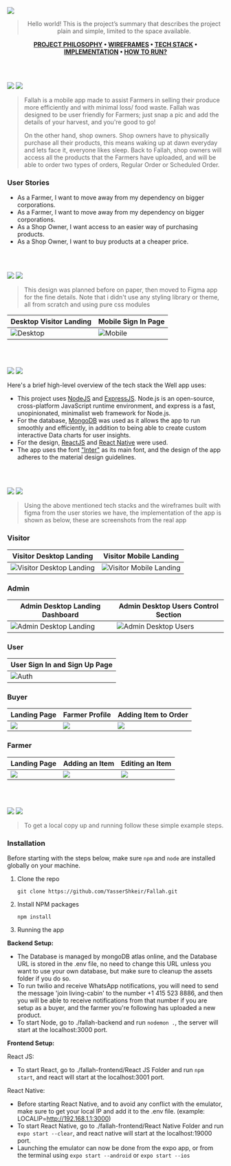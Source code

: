 <img src="./readme/title1.svg"/>

<div align="center">

> Hello world! This is the project’s summary that describes the project plain and simple, limited to the space available.

**[PROJECT PHILOSOPHY](https://github.com/YasserShkeir/Fallah/#user-content-#-project-philosophy) • [WIREFRAMES](https://github.com/YasserShkeir/Fallah/#user-content-#-wireframes) • [TECH STACK](https://github.com/YasserShkeir/Fallah/#user-content-#-tech-stack) • [IMPLEMENTATION](https://github.com/YasserShkeir/Fallah/#user-content-#-implementation) • [HOW TO RUN?](https://github.com/YasserShkeir/Fallah/#user-content-#-how-to-run)**

</div>

<br><br>

![](#-project-philosophy)
<img src="./readme/title2.svg" id="#-project-philosophy" />

> Fallah is a mobile app made to assist Farmers in selling their produce more efficiently and with minimal loss/ food waste. Fallah was designed to be user friendly for Farmers; just snap a pic and add the details of your harvest, and you're good to go!
>
> On the other hand, shop owners. Shop owners have to physically purchase all their products, this means waking up at dawn everyday and lets face it, everyone likes sleep. Back to Fallah, shop owners will access all the products that the Farmers have uploaded, and will be able to order two types of orders, Regular Order or Scheduled Order.

### User Stories

- As a Farmer, I want to move away from my dependency on bigger corporations.
- As a Farmer, I want to move away from my dependency on bigger corporations.
- As a Shop Owner, I want access to an easier way of purchasing products.
- As a Shop Owner, I want to buy products at a cheaper price.

<br><br>

![](#-wireframes)
<img src="./readme/title3.svg" id="#-wireframes" />

> This design was planned before on paper, then moved to Figma app for the fine details.
> Note that i didn't use any styling library or theme, all from scratch and using pure css modules

| Desktop Visitor Landing                        | Mobile Sign In Page                                |
| ---------------------------------------------- | -------------------------------------------------- |
| ![Desktop](./readme/demo/ProtoTypeVisitor.png) | ![Mobile](./readme/demo/ProtoTypeMobileSignin.png) |

<br><br>

![](#-tech-stack)
<img src="./readme/title4.svg" id="#-tech-stack" />

Here's a brief high-level overview of the tech stack the Well app uses:

- This project uses [NodeJS](https://nodejs.org/en/) and [ExpressJS](https://expressjs.com/). Node.js is an open-source, cross-platform JavaScript runtime environment, and express is a fast, unopinionated, minimalist web framework for Node.js.
- For the database, [MongoDB](https://www.mongodb.com/) was used as it allows the app to run smoothly and efficiently, in addition to being able to create custom interactive Data charts for user insights.
- For the design, [ReactJS](https://reactjs.org/) and [React Native](https://reactnative.dev/) were used.
- The app uses the font ["Inter"](https://fonts.google.com/specimen/Inter?query=inter) as its main font, and the design of the app adheres to the material design guidelines.

<br><br>

![](#-implementation)
<img src="./readme/title5.svg" id="#-implementation" />

> Using the above mentioned tech stacks and the wireframes built with figma from the user stories we have, the implementation of the app is shown as below, these are screenshots from the real app

### Visitor

| Visitor Desktop Landing                                      | Visitor Mobile Landing                                     |
| ------------------------------------------------------------ | ---------------------------------------------------------- |
| ![Visitor Desktop Landing](./readme/demo/DesktopVisitor.png) | ![Visitor Mobile Landing](./readme/demo/MobileVisitor.png) |

### Admin

| Admin Desktop Landing Dashboard                            | Admin Desktop Users Control Section                  |
| ---------------------------------------------------------- | ---------------------------------------------------- |
| ![Admin Desktop Landing](./readme/demo/AdminDashboard.png) | ![Admin Desktop Users](./readme/demo/AdminUsers.png) |

### User

| User Sign In and Sign Up Page            |
| ---------------------------------------- |
| ![Auth](./readme/demo/VisitorSignIn.png) |

### Buyer

| Landing Page                        | Farmer Profile                     | Adding Item to Order                |
| ----------------------------------- | ---------------------------------- | ----------------------------------- |
| ![](./readme/demo/BuyerLanding.gif) | ![](./readme/demo/BuyerFarmer.gif) | ![](./readme/demo/BuyerAddItem.gif) |

### Farmer

| Landing Page                         | Adding an Item                       | Editing an Item                       |
| ------------------------------------ | ------------------------------------ | ------------------------------------- |
| ![](./readme/demo/FarmerLanding.png) | ![](./readme/demo/FarmerAddItem.gif) | ![](./readme/demo/FarmerEditItem.gif) |

<br><br>

![](#-how-to-run)
<img src="./readme/title6.svg" id="#-how-to-run" />

> To get a local copy up and running follow these simple example steps.

### Installation

Before starting with the steps below, make sure `npm` and `node` are installed globally on your machine.

1. Clone the repo
   ```
   git clone https://github.com/YasserShkeir/Fallah.git
   ```
2. Install NPM packages
   ```
   npm install
   ```
3. Running the app

<b>Backend Setup: </b>

- The Database is managed by mongoDB atlas online, and the Database URL is stored in the .env file, no need to change this URL unless you want to use your own database, but make sure to cleanup the assets folder if you do so.
- To run twilio and receive WhatsApp notifications, you will need to send the message 'join living-cabin' to the number +1 415 523 8886, and then you will be able to receive notifications from that number if you are setup as a buyer, and the farmer you're following has uploaded a new product.
- To start Node, go to ./fallah-backend and run `nodemon .`, the server will start at the localhost:3000 port.

<b>Frontend Setup: </b>

React JS:

- To start React, go to ./fallah-frontend/React JS Folder and run `npm start`, and react will start at the localhost:3001 port.

React Native:

- Before starting React Native, and to avoid any conflict with the emulator, make sure to get your local IP and add it to the .env file. (example: LOCALIP=http://192.168.1.1:3000)
- To start React Native, go to ./fallah-frontend/React Native Folder and run `expo start --clear`, and react native will start at the localhost:19000 port.
- Launching the emulator can now be done from the expo app, or from the terminal using `expo start --android` or `expo start --ios`
